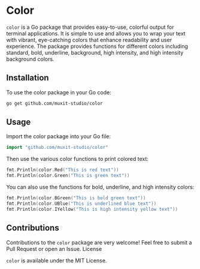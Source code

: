 # Color

`color` is a Go package that provides easy-to-use, colorful output for terminal
applications. It is simple to use and allows you to wrap your text with
vibrant, eye-catching colors that enhance readability and user experience. The
package provides functions for different colors including standard, bold,
underline, background, high intensity, and high intensity background colors.

## Installation

To use the color package in your Go code:

```bash
go get github.com/muxit-studio/color
```

## Usage

Import the color package into your Go file:

```go
import "github.com/muxit-studio/color"
```

Then use the various color functions to print colored text:

```go
fmt.Println(color.Red("This is red text"))
fmt.Println(color.Green("This is green text"))
```

You can also use the functions for bold, underline, and high intensity colors:

```go
fmt.Println(color.BGreen("This is bold green text"))
fmt.Println(color.UBlue("This is underlined blue text"))
fmt.Println(color.IYellow("This is high intensity yellow text"))
```

## Contributions

Contributions to the `color` package are very welcome! Feel free to submit a Pull
Request or open an Issue. License

`color` is available under the MIT License.
